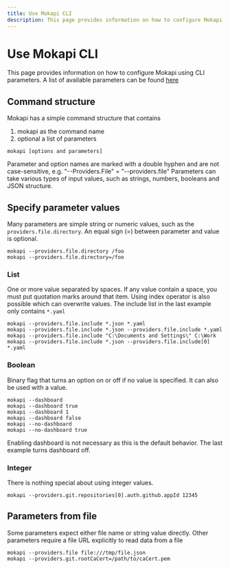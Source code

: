 ```yaml
---
title: Use Mokapi CLI
description: This page provides information on how to configure Mokapi using CLI parameters.
---
```

# Use Mokapi CLI

This page provides information on how to configure Mokapi using CLI parameters. A list of available parameters can be found [here](/docs/configuration/reference.md)

## Command structure

Mokapi has a simple command structure that contains

1. mokapi as the command name
2. optional a list of parameters

```shell
mokapi [options and parameters]
```

Parameter and option names are marked with a double hyphen and are not case-sensitive, e.g. "--Providers.File" = "--providers.file"
Parameters can take various types of input values, such as strings, numbers, booleans and JSON structure.

## Specify parameter values

Many parameters are simple string or numeric values, such as the `providers.file.directory`. An equal sign (=) between 
parameter and value is optional.

```shell
mokapi --providers.file.directory /foo
mokapi --providers.file.directory=/foo
```

### List

One or more value separated by spaces. If any value contain a space, you must put quotation marks around that item.
Using index operator is also possible which can overwrite values. The include list in the last example only contains `*.yaml`

```shell
mokapi --providers.file.include *.json *.yaml
mokapi --providers.file.include *.json --providers.file.include *.yaml
mokapi --providers.file.include "C:\Documents and Settings\" C:\Work
mokapi --providers.file.include *.json --providers.file.include[0] *.yaml
```

### Boolean

Binary flag that turns an option on or off if no value is specified. It can also be used with a value.

```shell
mokapi --dashboard
mokapi --dashboard true
mokapi --dashboard 1
mokapi --dashboard false
mokapi --no-dashboard
mokapi --no-dashboard true
```

Enabling dashboard is not necessary as this is the default behavior. The last example turns dashboard off.

### Integer

There is nothing special about using integer values.

```shell
mokapi --providers.git.repositories[0].auth.github.appId 12345
```

## Parameters from file

Some parameters expect either file name or string value directly. Other parameters require a file URL explicitly to read data from a file

```shell
mokapi --providers.file file:///tmp/file.json
mokapi --providers.git.rootCaCert=/path/to/caCert.pem
```